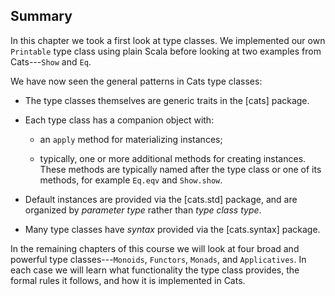 ## Summary

In this chapter we took a first look at type classes. We implemented our own `Printable` type class using plain Scala before looking at two examples from Cats---`Show` and `Eq`.

We have now seen the general patterns in Cats type classes:

 - The type classes themselves are generic traits in the [cats] package.

 - Each type class has a companion object with:

    - an `apply` method for materializing instances;

    - typically, one or more additional methods for creating instances.
      These methods are typically named after the type class or one of its methods,
      for example `Eq.eqv` and `Show.show`.

 - Default instances are provided via the [cats.std] package, and are organized by
   *parameter type* rather than *type class type*.

 - Many type classes have *syntax* provided via the [cats.syntax] package.

In the remaining chapters of this course we will look at four broad and powerful type classes---`Monoids`, `Functors`, `Monads`, and `Applicatives`. In each case we will learn what functionality the type class provides, the formal rules it follows, and how it is implemented in Cats.
